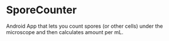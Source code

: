 # SporeCounter

Android App that lets you count spores (or other cells) under the microscope and then calculates amount per mL.
